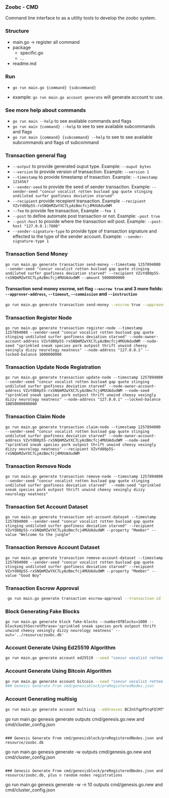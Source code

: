 ### Zoobc - CMD

Command line interface to as a utility tools to develop the zoobc system.

### Structure

- main.go -> register all command
- package
  - specific.go
  - ...
- readme.md

### Run

- `go run main.go {command} {subcommand}`

- example: `go run main.go account generate` will generate account to use.

### See more help about commands
- `go run main --help` to see available commands and flags
- `go run main {command} --help` to see to see available subcommands and flags
- `go run main {command} {subcommand} --help` to see to see available subcommands and flags of subcommand

### Transaction general flag 
  - `--output` to provide generated ouput type. Example: `--ouput bytes`
  - `--version` to provide version of transaction. Example: `--version 1`
  - `--timestamp` to provide timestamp of trasaction. Example: `--timestamp 1234567`
  - `--sender-seed` to provide the seed of sender transaction. Example: `--sender-seed "concur vocalist rotten busload gap quote stinging undiluted surfer goofiness deviation starved"`
  - `--recipient` provide recepient transaction. Example `--recipient VZvYd80p5S-rxSNQmMZwYXC7LyAzBmcfcj4MUUAdudWM`
  - `--fee` to provide fee transaction, Example `--fee 1`
  - `--post` to define automate post transaction or not. Example: `-post true`
  - `--post-host` to provide where the transaction will post. Example: `--post-host "127.0.0.1:7000"`
  - `--sender-signature-type` to provide type of transaction signature and effected to the type of the sender account. Example: `--sender-signature-type 1`


### Transaction Send Money

```
go run main.go generate transaction send-money --timestamp 1257894000 --sender-seed "concur vocalist rotten busload gap quote stinging undiluted surfer goofiness deviation starved" --recipient VZvYd80p5S-rxSNQmMZwYXC7LyAzBmcfcj4MUUAdudWM --amount 5000000000
```
#### Transaction send money escrow, set flag `--escrow true` and 3 more fields: `--approver-address`, `--timeout`, `--commission` and `--instruction`
```bash
go run main.go generate transaction send-money --escrow true --approver-address BCZEGOb3WNx3fDOVf9ZS4EjvOIv_UeW4TVBQJ_6tHKlE --timeout 200 --sender-seed "execute beach inflict session course dance vanish cover lawsuit earth casino fringe waste warfare also habit skull donate window cannon scene salute dawn good" --amount 1111 --commission 111 --instruction "Check amount should be 111" --recipient nK_ouxdDDwuJiogiDAi_zs1LqeN7f5ZsXbFtXGqGc0Pd
```

### Transaction Register Node

```
go run main.go generate transaction register-node --timestamp 1257894000 --sender-seed "concur vocalist rotten busload gap quote stinging undiluted surfer goofiness deviation starved" --node-owner-account-address VZvYd80p5S-rxSNQmMZwYXC7LyAzBmcfcj4MUUAdudWM --node-seed "sprinkled sneak species pork outpost thrift unwind cheesy vexingly dizzy neurology neatness" --node-address "127.0.0.1" --locked-balance 1000000000
```

### Transaction Update Node Registration

```
go run main.go generate transaction update-node --timestamp 1257894000 --sender-seed "concur vocalist rotten busload gap quote stinging undiluted surfer goofiness deviation starved" --node-owner-account-address VZvYd80p5S-rxSNQmMZwYXC7LyAzBmcfcj4MUUAdudWM --node-seed "sprinkled sneak species pork outpost thrift unwind cheesy vexingly dizzy neurology neatness" --node-address "127.0.0.1" --locked-balance 10050000000000
```

### Transaction Claim Node

```
go run main.go generate transaction claim-node --timestamp 1257894000 --sender-seed "concur vocalist rotten busload gap quote stinging undiluted surfer goofiness deviation starved" --node-owner-account-address VZvYd80p5S-rxSNQmMZwYXC7LyAzBmcfcj4MUUAdudWM --node-seed "sprinkled sneak species pork outpost thrift unwind cheesy vexingly dizzy neurology neatness" --recipient VZvYd80p5S-rxSNQmMZwYXC7LyAzBmcfcj4MUUAdudWM
```

### Transaction Remove Node

```
go run main.go generate transaction remove-node --timestamp 1257894000 --sender-seed "concur vocalist rotten busload gap quote stinging undiluted surfer goofiness deviation starved"  --node-seed "sprinkled sneak species pork outpost thrift unwind cheesy vexingly dizzy neurology neatness"
```

### Transaction Set Account Dataset

```
go run main.go generate transaction set-account-dataset --timestamp 1257894000 --sender-seed "concur vocalist rotten busload gap quote stinging undiluted surfer goofiness deviation starved" --recipient VZvYd80p5S-rxSNQmMZwYXC7LyAzBmcfcj4MUUAdudWM --property "Member" --value "Welcome to the jungle"
```

### Transaction Remove Account Dataset

```
go run main.go generate transaction remove-account-dataset --timestamp 1257894000 --sender-seed "concur vocalist rotten busload gap quote stinging undiluted surfer goofiness deviation starved" --recipient VZvYd80p5S-rxSNQmMZwYXC7LyAzBmcfcj4MUUAdudWM --property "Member" --value "Good Boy"
```

### Transaction Escrow Approval
```bash
 go run main.go generate transaction escrow-approval --transaction-id -2546596465476625657 --approval true --sender-seed "concur vocalist rotten busload gap quote stinging undiluted surfer goofiness deviation starved" --fee 111
```

### Block Generating Fake Blocks

```
go run main.go generate block fake-blocks --numberOfBlocks=1000 --blocksmithSecretPhrase='sprinkled sneak species pork outpost thrift unwind cheesy vexingly dizzy neurology neatness' --out='../resource/zoobc.db'
```

### Account Generate Using Ed25519 Algorithm

```bash
go run main.go generate account ed25519 --seed "concur vocalist rotten busload gap quote stinging undiluted surfer goofiness deviation starved" --use-slip10
```

### Account Generate Using Bitcoin Algorithm

```bash
go run main.go generate account bitcoin --seed "concur vocalist rotten busload gap quote stinging undiluted surfer goofiness deviation starved" --private-key-length 32 --public-key-format 1
### Genesis Generate From cmd/genesisblock/preRegisteredNodes.json

```

### Account Generating multisig
```bash
go run main.go generate account multisig --addresses BCZnSfqpP5tqFQlMTYkDeBVFWnbyVK7vLr5ORFpTjgtN --addresses BCZD_VxfO2S9aziIL3cn_cXW7uPDVPOrnXuP98GEAUC7 --addresses BCZKLvgUYZ1KKx-jtF9KoJskjVPvB9jpIjfzzI6zDW0J —-min-sigs=2 --nonce=3
```

go run main.go genesis generate
outputs cmd/genesis.go.new and cmd/cluster_config.json

```

### Genesis Generate From cmd/genesisblock/preRegisteredNodes.json and resource/zoobc.db

```

go run main.go genesis generate -w
outputs cmd/genesis.go.new and cmd/cluster_config.json

```

### Genesis Generate From cmd/genesisblock/preRegisteredNodes.json and resource/zoobc.db, plus n random nodes registrations

```

go run main.go genesis generate -w -n 10
outputs cmd/genesis.go.new and cmd/cluster_config.json

```

```
